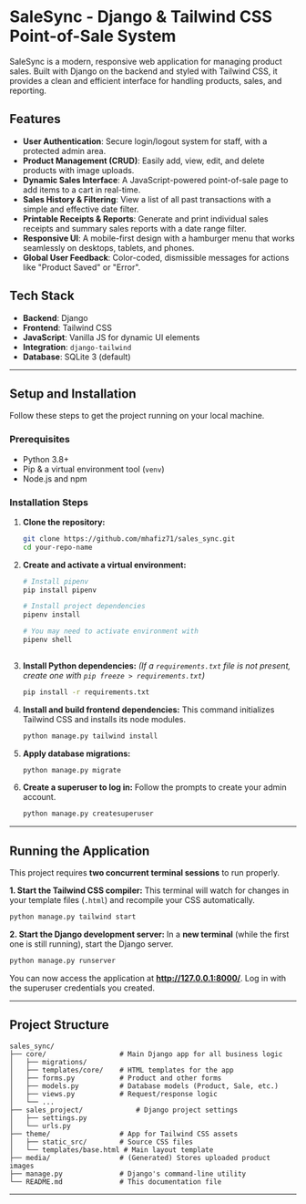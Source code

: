 # SaleSync - Django & Tailwind CSS Point-of-Sale System

SaleSync is a modern, responsive web application for managing product sales. Built with Django on the backend and styled with Tailwind CSS, it provides a clean and efficient interface for handling products, sales, and reporting.

<!-- Optional: Add a GIF or screenshot of your app here -->
<!-- ![SaleSync Demo](./demo.gif) -->


## Features

-   **User Authentication**: Secure login/logout system for staff, with a protected admin area.
-   **Product Management (CRUD)**: Easily add, view, edit, and delete products with image uploads.
-   **Dynamic Sales Interface**: A JavaScript-powered point-of-sale page to add items to a cart in real-time.
-   **Sales History & Filtering**: View a list of all past transactions with a simple and effective date filter.
-   **Printable Receipts & Reports**: Generate and print individual sales receipts and summary sales reports with a date range filter.
-   **Responsive UI**: A mobile-first design with a hamburger menu that works seamlessly on desktops, tablets, and phones.
-   **Global User Feedback**: Color-coded, dismissible messages for actions like "Product Saved" or "Error".

## Tech Stack

-   **Backend**: Django
-   **Frontend**: Tailwind CSS
-   **JavaScript**: Vanilla JS for dynamic UI elements
-   **Integration**: `django-tailwind`
-   **Database**: SQLite 3 (default)

---

## Setup and Installation

Follow these steps to get the project running on your local machine.

### Prerequisites

-   Python 3.8+
-   Pip & a virtual environment tool (`venv`)
-   Node.js and npm

### Installation Steps

1.  **Clone the repository:**
    ```bash
    git clone https://github.com/mhafiz71/sales_sync.git
    cd your-repo-name
    ```

2.  **Create and activate a virtual environment:**
    ```bash
    # Install pipenv
    pip install pipenv

    # Install project dependencies
    pipenv install

    # You may need to activate environment with
    pipenv shell
 
    ```

3.  **Install Python dependencies:**
    *(If a `requirements.txt` file is not present, create one with `pip freeze > requirements.txt`)*
    ```bash
    pip install -r requirements.txt
    ```

4.  **Install and build frontend dependencies:**
    This command initializes Tailwind CSS and installs its node modules.
    ```bash
    python manage.py tailwind install
    ```

5.  **Apply database migrations:**
    ```bash
    python manage.py migrate
    ```

6.  **Create a superuser to log in:**
    Follow the prompts to create your admin account.
    ```bash
    python manage.py createsuperuser
    ```

---

## Running the Application

This project requires **two concurrent terminal sessions** to run properly.

**1. Start the Tailwind CSS compiler:**
This terminal will watch for changes in your template files (`.html`) and recompile your CSS automatically.

```bash
python manage.py tailwind start
```

**2. Start the Django development server:**
In a **new terminal** (while the first one is still running), start the Django server.

```bash
python manage.py runserver
```

You can now access the application at **http://127.0.0.1:8000/**. Log in with the superuser credentials you created.

---

## Project Structure

```
sales_sync/
├── core/                  # Main Django app for all business logic
│   ├── migrations/
│   ├── templates/core/    # HTML templates for the app
│   ├── forms.py           # Product and other forms
│   ├── models.py          # Database models (Product, Sale, etc.)
│   ├── views.py           # Request/response logic
│   └── ...
├── sales_project/             # Django project settings
│   ├── settings.py
│   └── urls.py
├── theme/                 # App for Tailwind CSS assets
│   ├── static_src/        # Source CSS files
│   └── templates/base.html # Main layout template
├── media/                 # (Generated) Stores uploaded product images
├── manage.py              # Django's command-line utility
└── README.md              # This documentation file
```

---
